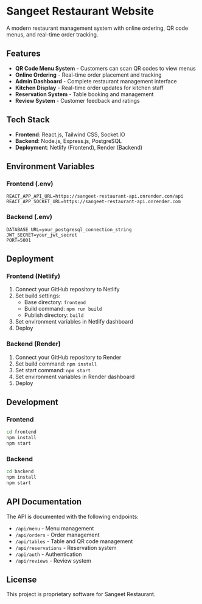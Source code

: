 # Sangeet Restaurant Website

A modern restaurant management system with online ordering, QR code menus, and real-time order tracking.

## Features

- **QR Code Menu System** - Customers can scan QR codes to view menus
- **Online Ordering** - Real-time order placement and tracking
- **Admin Dashboard** - Complete restaurant management interface
- **Kitchen Display** - Real-time order updates for kitchen staff
- **Reservation System** - Table booking and management
- **Review System** - Customer feedback and ratings

## Tech Stack

- **Frontend**: React.js, Tailwind CSS, Socket.IO
- **Backend**: Node.js, Express.js, PostgreSQL
- **Deployment**: Netlify (Frontend), Render (Backend)

## Environment Variables

### Frontend (.env)
```env
REACT_APP_API_URL=https://sangeet-restaurant-api.onrender.com/api
REACT_APP_SOCKET_URL=https://sangeet-restaurant-api.onrender.com
```

### Backend (.env)
```env
DATABASE_URL=your_postgresql_connection_string
JWT_SECRET=your_jwt_secret
PORT=5001
```

## Deployment

### Frontend (Netlify)
1. Connect your GitHub repository to Netlify
2. Set build settings:
   - Base directory: `frontend`
   - Build command: `npm run build`
   - Publish directory: `build`
3. Set environment variables in Netlify dashboard
4. Deploy

### Backend (Render)
1. Connect your GitHub repository to Render
2. Set build command: `npm install`
3. Set start command: `npm start`
4. Set environment variables in Render dashboard
5. Deploy

## Development

### Frontend
```bash
cd frontend
npm install
npm start
```

### Backend
```bash
cd backend
npm install
npm start
```

## API Documentation

The API is documented with the following endpoints:
- `/api/menu` - Menu management
- `/api/orders` - Order management
- `/api/tables` - Table and QR code management
- `/api/reservations` - Reservation system
- `/api/auth` - Authentication
- `/api/reviews` - Review system

## License

This project is proprietary software for Sangeet Restaurant. 